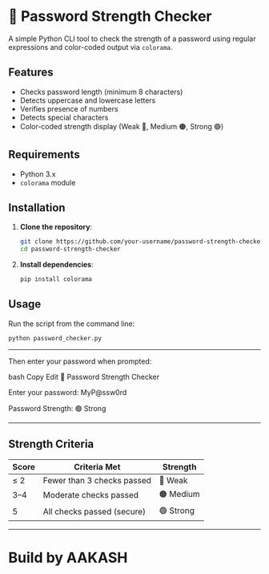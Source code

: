 # 🔐 Password Strength Checker

A simple Python CLI tool to check the strength of a password using regular expressions and color-coded output via `colorama`.

## Features

- Checks password length (minimum 8 characters)
- Detects uppercase and lowercase letters
- Verifies presence of numbers
- Detects special characters
- Color-coded strength display (Weak 🔴, Medium 🟠, Strong 🟢)

## Requirements

- Python 3.x
- `colorama` module

## Installation

1. **Clone the repository**:
    ```bash
    git clone https://github.com/your-username/password-strength-checker.git
    cd password-strength-checker
    ```

2. **Install dependencies**:
    ```bash
    pip install colorama
    ```

## Usage

Run the script from the command line:

```bash
python password_checker.py
```

---

Then enter your password when prompted:

bash
Copy
Edit
🔐 Password Strength Checker

Enter your password: MyP@ssw0rd

Password Strength: 🟢 Strong

---

## Strength Criteria

| Score | Criteria Met               | Strength  |
| ----- | -------------------------- | --------- |
| ≤ 2   | Fewer than 3 checks passed | 🔴 Weak   |
| 3–4   | Moderate checks passed     | 🟠 Medium |
| 5     | All checks passed (secure) | 🟢 Strong |

---

# Build by AAKASH

